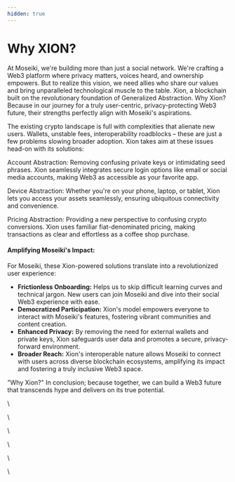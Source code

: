 ```yaml
---
hidden: true
---
```


# Why XION?

At Moseiki, we're building more than just a social network. We're crafting a Web3 platform where privacy matters, voices heard, and ownership empowers. But to realize this vision, we need allies who share our values and bring unparalleled technological muscle to the table. Xion, a blockchain built on the revolutionary foundation of Generalized Abstraction. Why Xion? Because in our journey for a truly user-centric, privacy-protecting Web3 future, their strengths perfectly align with Moseiki's aspirations.

The existing crypto landscape is full with complexities that alienate new users. Wallets, unstable fees, interoperability roadblocks – these are just a few problems slowing broader adoption. Xion takes aim at these issues head-on with its solutions:

Account Abstraction: Removing confusing private keys or intimidating seed phrases. Xion seamlessly integrates secure login options like email or social media accounts, making Web3 as accessible as your favorite app.

Device Abstraction: Whether you're on your phone, laptop, or tablet, Xion lets you access your assets seamlessly, ensuring ubiquitous connectivity and convenience.

Pricing Abstraction: Providing a new perspective to confusing crypto conversions. Xion uses familiar fiat-denominated pricing, making transactions as clear and effortless as a coffee shop purchase.

#### Amplifying Moseiki's Impact:

For Moseiki, these Xion-powered solutions translate into a revolutionized user experience:

* **Frictionless Onboarding:** Helps us to skip difficult learning curves and technical jargon. New users can join Moseiki and dive into their social Web3 experience with ease.
* **Democratized Participation:** Xion's model empowers everyone to interact with Moseiki's features, fostering vibrant communities and content creation.
* **Enhanced Privacy:** By removing the need for external wallets and private keys, Xion safeguards user data and promotes a secure, privacy-forward environment.
* **Broader Reach:** Xion's interoperable nature allows Moseiki to connect with users across diverse blockchain ecosystems, amplifying its impact and fostering a truly inclusive Web3 space.

"Why Xion?" In conclusion; because together, we can build a Web3 future that transcends hype and delivers on its true potential.





\




\




\




\




\


\
